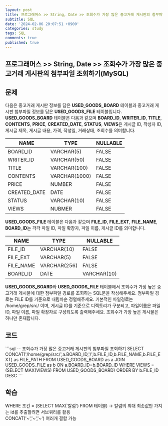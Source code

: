 ```yaml
---
layout: post
title: 프로그래머스 >> String, Date >> 조회수가 가장 많은 중고거래 게시판의 첨부파일 조회하기
subtitle: SQL
date: '2024-02-06 20:07:51 +0900'
categories: study
tags: SQL
comments: true
published: true
---
```

## 프로그래머스 >> String, Date >> 조회수가 가장 많은 중고거래 게시판의 첨부파일 조회하기(MySQL)

<h2>문제</h2>
다음은 중고거래 게시판 정보를 담은 <b>USED_GOODS_BOARD</b> 테이블과 중고거래 게시판 첨부파일 정보를 담은 <b>USED_GOODS_FILE</b> 테이블입니다. <b>USED_GOODS_BOARD</b> 테이블은 다음과 같으며 <b>BOARD_ID</b>, <b>WRITER_ID</b>, <b>TITLE</b>, <b>CONTENTS</b>, <b>PRICE</b>, <b>CREATED_DATE</b>, <b>STATUS</b>, <b>VIEWS</b>은 게시글 ID, 작성자 ID, 게시글 제목, 게시글 내용, 가격, 작성일, 거래상태, 조회수를 의미합니다.<br>
<table>
    <thead>
        <th>NAME</th>
        <th>TYPE</th>
        <th>NULLABLE</th>
    </thead>
    <tbody>
        <tr>
            <td>BOARD_ID</td>
            <td>VARCHAR(5)</td>
            <td>FALSE</td>
        </tr>
        <tr>
            <td>WRITER_ID</td>
            <td>VARCHAR(50)</td>
            <td>FALSE</td>
        </tr>
        <tr>
            <td>TITLE</td>
            <td>VARCHAR(100)</td>
            <td>FALSE</td>
        </tr>
        <tr>
            <td>CONTENTS</td>
            <td>VARCHAR(1000)</td>
            <td>FALSE</td>
        </tr>
        <tr>
            <td>PRICE</td>
            <td>NUMBER</td>
            <td>FALSE</td>
        </tr>
        <tr>
            <td>CREATED_DATE</td>
            <td>DATE</td>
            <td>FALSE</td>
        </tr>
        <tr>
            <td>STATUS</td>
            <td>VARCHAR(10)</td>
            <td>FALSE</td>
        </tr>
        <tr>
            <td>VIEWS</td>
            <td>NUBMER</td>
            <td>FALSE</td>
        </tr>
    </tbody>
</table>
<b>USED_GOODS_FILE</b> 테이블은 다음과 같으며 <b>FILE_ID</b>, <b>FILE_EXT</b>, <b>FILE_NAME</b>, <b>BOARD_ID</b>는 각각 파일 ID, 파일 확장자, 파일 이름, 게시글 ID를 의미합니다.<br>
<table>
    <thead>
        <th>NAME</th>
        <th>TYPE</th>
        <th>NULLABLE</th>
    </thead>
    <tbody>
        <tr>
            <td>FILE_ID</td>
            <td>VARCHAR(10)</td>
            <td>FALSE</td>
        </tr>
        <tr>
            <td>FILE_EXT</td>
            <td>VARCHAR(5)</td>
            <td>FALSE</td>
        </tr>
        <tr>
            <td>FILE_NAME</td>
            <td>VARCHAR(256)</td>
            <td>FALSE</td>
        </tr>
        <tr>
            <td>BOARD_ID</td>
            <td>DATE</td>
            <td>VARCHAR(10)</td>
        </tr>
    </tbody>
</table>
<b>USED_GOODS_BOARD</b>와 <b>USED_GOODS_FILE</b> 테이블에서 조회수가 가장 높은 중고거래 게시물에 대한 첨부파일 경로를 조회하는 SQL문을 작성해주세요. 첨부파일 경로는 FILE ID를 기준으로 내림차순 정렬해주세요. 기본적인 파일경로는 /home/grep/src/ 이며, 게시글 ID를 기준으로 디렉토리가 구분되고, 파일이름은 파일 ID, 파일 이름, 파일 확장자로 구성되도록 출력해주세요. 조회수가 가장 높은 게시물은 하나만 존재합니다.<br>
<h2>코드</h2>
```sql
-- 조회수가 가장 많은 중고거래 게시판의 첨부파일 조회하기
SELECT CONCAT('/home/grep/src/',a.BOARD_ID,'/',b.FILE_ID,b.FILE_NAME,b.FILE_EXT) as FILE_PATH
FROM USED_GOODS_BOARD as a JOIN USED_GOODS_FILE as b ON a.BOARD_ID=b.BOARD_ID
WHERE VIEWS = (SELECT MAX(VIEWS) FROM USED_GOODS_BOARD)
ORDER BY b.FILE_ID DESC
```
<h2>학습</h2>
WHERE 조건 = (SELECT MAX('칼럼') FROM 테이블) -> 칼럼의 최대 최솟값만 가지는 id를 추출할려면 서브쿼리를 활용<br>
CONCAT('~','~','~') 여러개 결합 가능<br>








